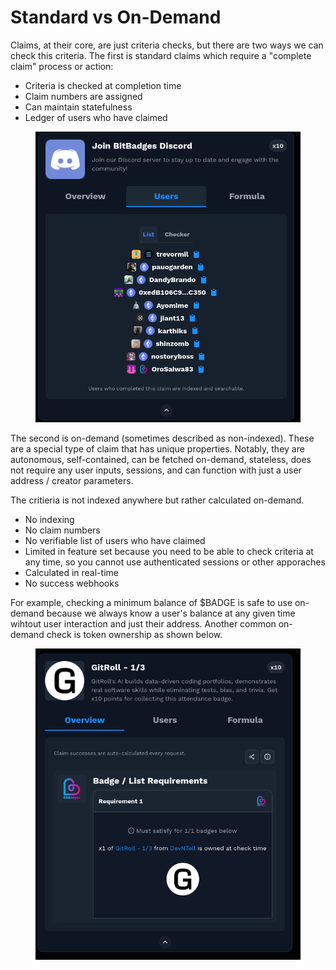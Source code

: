 # Standard vs On-Demand

Claims, at their core, are just criteria checks, but there are two ways we can check this criteria. The first is standard claims which require a "complete claim" process or action:

-   Criteria is checked at completion time
-   Claim numbers are assigned
-   Can maintain statefulness
-   Ledger of users who have claimed

<figure><img src="../../../.gitbook/assets/image (3) (1) (1) (1) (1) (1) (1) (1) (1) (1) (1).png" alt=""><figcaption></figcaption></figure>

The second is on-demand (sometimes described as non-indexed). These are a special type of claim that has unique properties. Notably, they are autonomous, self-contained, can be fetched on-demand, stateless, does not require any user inputs, sessions, and can function with just a user address / creator parameters.

The critieria is not indexed anywhere but rather calculated on-demand.

-   No indexing
-   No claim numbers
-   No verifiable list of users who have claimed
-   Limited in feature set because you need to be able to check criteria at any time, so you cannot use authenticated sessions or other apporaches
-   Calculated in real-time
-   No success webhooks

For example, checking a minimum balance of $BADGE is safe to use on-demand because we always know a user's balance at any given time wihtout user interaction and just their address. Another common on-demand check is token ownership as shown below.

<figure><img src="../../../.gitbook/assets/image (1) (1) (1) (1) (1) (1) (1) (1) (1) (1) (1) (1) (1) (1) (1) (1) (1) (1) (1) (1) (1) (1) (1) (1) (1) (1) (1).png" alt=""><figcaption></figcaption></figure>
